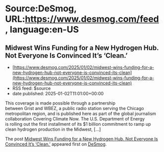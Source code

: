 # Source:DeSmog, URL:https://www.desmog.com/feed, language:en-US

## Midwest Wins Funding for a New Hydrogen Hub. Not Everyone Is Convinced It’s ‘Clean.’
 - [https://www.desmog.com/2025/01/02/midwest-wins-funding-for-a-new-hydrogen-hub-not-everyone-is-convinced-its-clean](https://www.desmog.com/2025/01/02/midwest-wins-funding-for-a-new-hydrogen-hub-not-everyone-is-convinced-its-clean)
 - RSS feed: $source
 - date published: 2025-01-02T11:01:00+00:00

<p>This coverage is made possible through a partnership between Grist and WBEZ, a public radio station serving the Chicago metropolitan region, and is published here as part of the global journalism collaboration Covering Climate Now. The U.S. Department of Energy is&#160;rolling out&#160;the first installment of its $1 billion commitment to ramp up clean hydrogen production in the Midwest, [&#8230;]</p>
<p>The post <a href="https://www.desmog.com/2025/01/02/midwest-wins-funding-for-a-new-hydrogen-hub-not-everyone-is-convinced-its-clean/" data-wpel-link="internal">Midwest Wins Funding for a New Hydrogen Hub. Not Everyone Is Convinced It’s &#8216;Clean.&#8217;</a> appeared first on <a href="https://www.desmog.com" data-wpel-link="internal">DeSmog</a>.</p>

